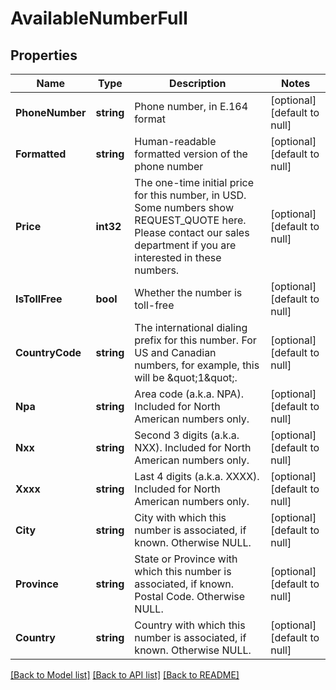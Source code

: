 # AvailableNumberFull

## Properties
Name | Type | Description | Notes
------------ | ------------- | ------------- | -------------
**PhoneNumber** | **string** | Phone number, in E.164 format | [optional] [default to null]
**Formatted** | **string** | Human-readable formatted version of the phone number | [optional] [default to null]
**Price** | **int32** | The one-time initial price for this number, in USD. Some numbers show REQUEST_QUOTE here. Please contact our sales department if you are interested in these numbers. | [optional] [default to null]
**IsTollFree** | **bool** | Whether the number is toll-free | [optional] [default to null]
**CountryCode** | **string** | The international dialing prefix for this number. For US and Canadian numbers, for example, this will be \&quot;1\&quot;. | [optional] [default to null]
**Npa** | **string** | Area code (a.k.a. NPA). Included for North American numbers only. | [optional] [default to null]
**Nxx** | **string** | Second 3 digits (a.k.a. NXX). Included for North American numbers only. | [optional] [default to null]
**Xxxx** | **string** | Last 4 digits (a.k.a. XXXX). Included for North American numbers only. | [optional] [default to null]
**City** | **string** | City with which this number is associated, if known. Otherwise NULL. | [optional] [default to null]
**Province** | **string** | State or Province with which this number is associated, if known. Postal Code. Otherwise NULL. | [optional] [default to null]
**Country** | **string** | Country with which this number is associated, if known. Otherwise NULL. | [optional] [default to null]

[[Back to Model list]](../README.md#documentation-for-models) [[Back to API list]](../README.md#documentation-for-api-endpoints) [[Back to README]](../README.md)


